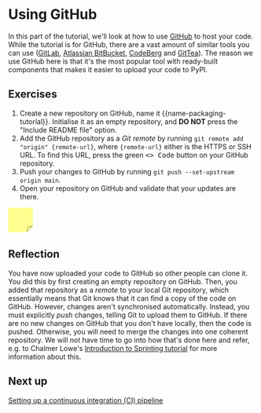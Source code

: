# Using GitHub

In this part of the tutorial, we'll look at how to use [GitHub](https://github.com/) to host your code.
While the tutorial is for GitHub, there are a vast amount of similar tools you can use ([GitLab](https://gitlab.com/), [Atlassian BitBucket](https://bitbucket.com), [CodeBerg](https://codeberg.org/) and [GitTea](https://about.gitea.com/)).
The reason we use GitHub here is that it's the most popular tool with ready-built components that makes it easier to upload your code to PyPI.

## Exercises

1. Create a new repository on GitHub, name it {{name-packaging-tutorial}}. Initialise it as an empty repository, and **DO NOT** press the "Include README file" option.
1. Add the GitHub repository as a *Git remote* by running `git remote add "origin" {remote-url}`, where `{remote-url}` either is the HTTPS or SSH URL. To find this URL, press the green <kbd>\<\> Code</kbd> button on your GitHub repository.
1. Push your changes to GitHub by running `git push --set-upstream origin main`.
1. Open your repository on GitHub and validate that your updates are there.

<img src="../../../assets/post_it_yellow.svg" alt="Illustration of a pink post it note" width="50px" />

## Reflection

You have now uploaded your code to GitHub so other people can clone it.
You did this by first creating an empty repository on GitHub.
Then, you added that repository as a *remote* to your local Git repository, which essentially means that Git knows that it can find a copy of the code on GitHub.
However, changes aren't synchronised automatically.
Instead, you must explicitly *push* changes, telling Git to upload them to GitHub.
If there are no new changes on GitHub that you don't have locally, then the code is pushed.
Otherwise, you will need to merge the changes into one coherent repository.
We will not have time to go into how that's done here and refer, e.g. to Chalmer Lowe's [Introduction to Sprinting tutorial](https://github.com/chalmerlowe/intro_to_sprinting/) for more information about this.

## Next up
[Setting up a continuous integration (CI) pipeline](./16-github-workflows.md)
